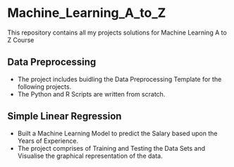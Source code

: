 # Machine_Learning_A_to_Z
This repository contains all my projects solutions for Machine Learning A to Z Course

## Data Preprocessing
- The project includes buidling the Data Preprocessing Template for the following projects.
- The Python and R Scripts are written from scratch.

## Simple Linear Regression
- Built a Machine Learning Model to predict the Salary based upon the Years of Experience.
- The project comprises of Training and Testing the Data Sets and Visualise the graphical representation of the data.